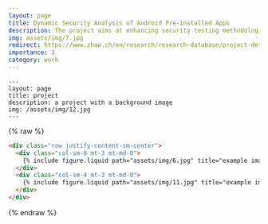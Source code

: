 ```yaml
---
layout: page
title: Dynamic Security Analysis of Android Pre-installed Apps
description: The project aims at enhancing security testing methodologies for Android pre-installed applications. It encompasses empirically evaluation of hindering factors associated with dynamic analysis of pre-installed apps on the Android emulator. To be more precise, the feasibility of rehosting Android pre-installed apps, extracted from real-world firmware, to different CPU architectures (x86/64, and ARM64) on the Android emulator is examined. Another goal of the project is to develop novel testing methodologies for pre-installed apps to improve compatibility, fault detection, and code coverage while contributing to the advancement of Android application testing practices.
img: assets/img/7.jpg
redirect: https://www.zhaw.ch/en/research/research-database/project-detailview/projektid/7282/
importance: 3
category: work
---
```


    ---
    layout: page
    title: project
    description: a project with a background image
    img: /assets/img/12.jpg
    ---


{% raw %}

```html
<div class="row justify-content-sm-center">
  <div class="col-sm-8 mt-3 mt-md-0">
    {% include figure.liquid path="assets/img/6.jpg" title="example image" class="img-fluid rounded z-depth-1" %}
  </div>
  <div class="col-sm-4 mt-3 mt-md-0">
    {% include figure.liquid path="assets/img/11.jpg" title="example image" class="img-fluid rounded z-depth-1" %}
  </div>
</div>
```

{% endraw %}
